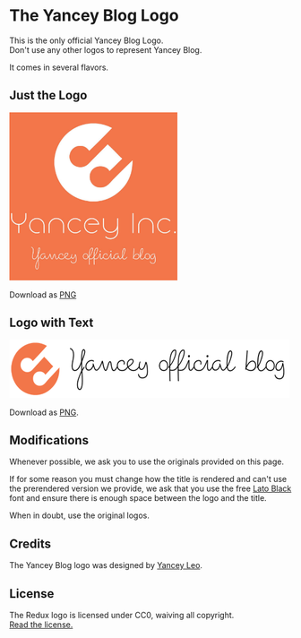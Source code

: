 # The Yancey Blog Logo

This is the only official Yancey Blog Logo.  
Don't use any other logos to represent Yancey Blog.

It comes in several flavors.

## Just the Logo

<img src='./logo.jpg' alt='Yancey Blog Logo' width='300'>

Download as [PNG](./logo.jpg)

## Logo with Text

<img src='./logo-with-text.png' alt='Yancey Blog Logo with text' width='500'>

Download as [PNG](./logo-with-text.png).

## Modifications

Whenever possible, we ask you to use the originals provided on this page.

If for some reason you must change how the title is rendered and can't use the prerendered version we provide, we ask that you use the free [Lato Black](http://www.latofonts.com/lato-free-fonts/) font and ensure there is enough space between the logo and the title.

When in doubt, use the original logos.

## Credits

The Yancey Blog logo was designed by [Yancey Leo](https://yanceyleo.com/).

## License

The Redux logo is licensed under CC0, waiving all copyright.  
[Read the license.](../LICENSE-logo.md)
